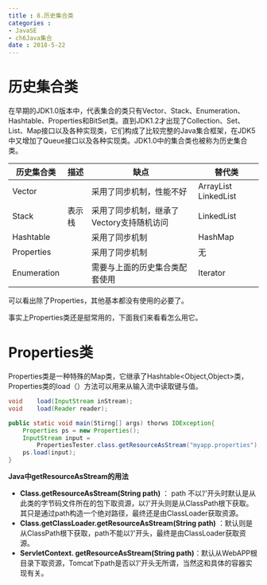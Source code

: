 ```yaml
---
title : 8.历史集合类
categories : 
- JavaSE
- ch6Java集合
date : 2018-5-22
---
```


# 历史集合类

在早期的JDK1.0版本中，代表集合的类只有Vector、Stack、Enumeration、Hashtable、Properties和BitSet类。直到JDK1.2才出现了Collection、Set、List、Map接口以及各种实现类，它们构成了比较完整的Java集合框架，在JDK5中又增加了Queue接口以及各种实现类。JDK1.0中的集合类也被称为历史集合类。

| 历史集合类  | 描述   | 缺点                                      | 替代类               |
| ----------- | ------ | ----------------------------------------- | -------------------- |
| Vector      |        | 采用了同步机制，性能不好                  | ArrayList LinkedList |
| Stack       | 表示栈 | 采用了同步机制，继承了Vectory支持随机访问 | LinkedList           |
| Hashtable   |        | 采用了同步机制                            | HashMap              |
| Properties  |        | 采用了同步机制                            | 无                   |
| Enumeration |        | 需要与上面的历史集合类配套使用            | Iterator             |

可以看出除了Properties，其他基本都没有使用的必要了。

事实上Properties类还是挺常用的，下面我们来看看怎么用它。

# Properties类

Properties类是一种特殊的Map类，它继承了Hashtable<Object,Object>类，Properties类的load（）方法可以用来从输入流中读取键与值。

```java
void	load(InputStream inStream);
void	load(Reader reader);
```



```java
public static void main(Stirng[] args) thorws IOException{
    Properties ps = new Properties();
    InputStream input =
        PropertiesTester.class.getResourceAsStream("myapp.properties");
    ps.load(input);
}
```

**Java中getResourceAsStream的用法**

- **Class.getResourceAsStream(String path)** ： path 不以’/'开头时默认是从此类的字节码文件所在的包下取资源，以’/'开头则是从ClassPath根下获取。其只是通过path构造一个绝对路径，最终还是由ClassLoader获取资源。 
- **Class.getClassLoader.getResourceAsStream(String path)** ：默认则是从ClassPath根下获取，path不能以’/'开头，最终是由ClassLoader获取资源。 
- **ServletContext. getResourceAsStream(String path)**：默认从WebAPP根目录下取资源，Tomcat下path是否以’/'开头无所谓，当然这和具体的容器实现有关。 

